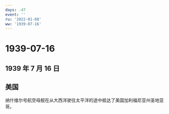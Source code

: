 ```yaml
---
days: -47
event: ''
ru: '2022-01-08'
ww: '1939-07-16'
---
```


# 1939-07-16

## 1939 年 7 月 16 日

## 美国

纳什维尔号航空母舰在从大西洋驶往太平洋的途中抵达了美国加利福尼亚州圣地亚哥。